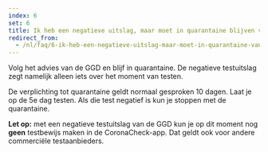 ```yaml
---
index: 6
set: 6
title: Ik heb een negatieve uitslag, maar moet in quarantaine blijven van de GGD. Wat nu?
redirect_from: 
  - /nl/faq/6-ik-heb-een-negatieve-uitslag-maar-moet-in-quarantaine-van-ggd
---
```

Volg het advies van de GGD en blijf in quarantaine. De negatieve testuitslag zegt namelijk alleen iets over het moment van testen. 

De verplichting tot quarantaine geldt normaal gesproken 10 dagen. Laat je op de 5e dag testen. Als die test negatief is kun je stoppen met de quarantaine.

**Let op:** met een negatieve testuitslag van de GGD kun je op dit moment nog **geen** testbewijs maken in de CoronaCheck-app. Dat geldt ook voor andere commerciële testaanbieders. 
